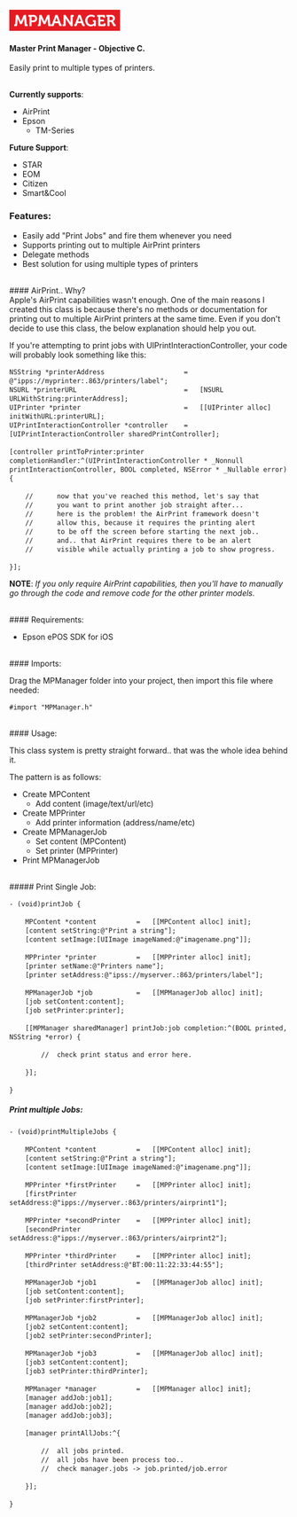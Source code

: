 
![MPManager Logo](Images/mpmanager.png)

#### Master Print Manager - Objective C.

Easily print to multiple types of printers.

</br>
<b>Currently supports</b>:

 - AirPrint
 - Epson
    -   TM-Series

<b>Future Support</b>:

 - STAR
 - EOM
 - Citizen
 - Smart&Cool
 
### Features:

 - Easily add "Print Jobs" and fire them whenever you need
 - Supports printing out to multiple AirPrint printers
 - Delegate methods
 - Best solution for using multiple types of printers
 
</br>
#### AirPrint.. Why?<br>
Apple's AirPrint capabilities wasn't enough. One of the main reasons I created this class is because there's no methods or documentation for printing out to multiple AirPrint printers at the same time. Even if you don't decide to use this class, the below explanation should help you out.

If you're attempting to print jobs with UIPrintInteractionController, your code will probably look something like this:

```objc
NSString *printerAddress                    =   @"ipps://myprinter:.863/printers/label";
NSURL *printerURL                           =   [NSURL URLWithString:printerAddress];
UIPrinter *printer                          =   [[UIPrinter alloc] initWithURL:printerURL];
UIPrintInteractionController *controller    =   [UIPrintInteractionController sharedPrintController];

[controller printToPrinter:printer completionHandler:^(UIPrintInteractionController * _Nonnull printInteractionController, BOOL completed, NSError * _Nullable error) {
    
    //      now that you've reached this method, let's say that
    //      you want to print another job straight after...
    //      here is the problem! the AirPrint framework doesn't
    //      allow this, because it requires the printing alert
    //      to be off the screen before starting the next job..
    //      and.. that AirPrint requires there to be an alert
    //      visible while actually printing a job to show progress.
    
}];
```

<b>NOTE</b>: <i>If you only require AirPrint capabilities, then you'll have to manually go through the code and remove code for the other printer models.</i>

</br>
#### Requirements:

 - Epson ePOS SDK for iOS
 
</br>
#### Imports:

Drag the MPManager folder into your project, then import this file where needed:
```objc
#import "MPManager.h"
```

</br>
#### Usage:

This class system is pretty straight forward.. that was the whole idea behind it.


The pattern is as follows:

 - Create MPContent
    -   Add content (image/text/url/etc)
 - Create MPPrinter
    -   Add printer information (address/name/etc)
 - Create MPManagerJob
    -   Set content (MPContent)
    -   Set printer (MPPrinter)
 - Print MPManagerJob

</br>
##### Print Single Job:

```objc
- (void)printJob {
    
    MPContent *content          =   [[MPContent alloc] init];
    [content setString:@"Print a string"];
    [content setImage:[UIImage imageNamed:@"imagename.png"]];
    
    MPPrinter *printer          =   [[MPPrinter alloc] init];
    [printer setName:@"Printers name"];
    [printer setAddress:@"ipss://myserver.:863/printers/label"];
    
    MPManagerJob *job           =   [[MPManagerJob alloc] init];
    [job setContent:content];
    [job setPrinter:printer];
    
    [[MPManager sharedManager] printJob:job completion:^(BOOL printed, NSString *error) {
        
        //  check print status and error here.
        
    }];
    
}
```

##### Print multiple Jobs:

```objc
- (void)printMultipleJobs {
    
    MPContent *content          =   [[MPContent alloc] init];
    [content setString:@"Print a string"];
    [content setImage:[UIImage imageNamed:@"imagename.png"]];
    
    MPPrinter *firstPrinter     =   [[MPPrinter alloc] init];
    [firstPrinter setAddress:@"ipps://myserver.:863/printers/airprint1"];
    
    MPPrinter *secondPrinter    =   [[MPPrinter alloc] init];
    [secondPrinter setAddress:@"ipps://myserver.:863/printers/airprint2"];
    
    MPPrinter *thirdPrinter     =   [[MPPrinter alloc] init];
    [thirdPrinter setAddress:@"BT:00:11:22:33:44:55"];
    
    MPManagerJob *job1          =   [[MPManagerJob alloc] init];
    [job setContent:content];
    [job setPrinter:firstPrinter];
    
    MPManagerJob *job2          =   [[MPManagerJob alloc] init];
    [job2 setContent:content];
    [job2 setPrinter:secondPrinter];
    
    MPManagerJob *job3          =   [[MPManagerJob alloc] init];
    [job3 setContent:content];
    [job3 setPrinter:thirdPrinter];
    
    MPManager *manager          =   [[MPManager alloc] init];
    [manager addJob:job1];
    [manager addJob:job2];
    [manager addJob:job3];
    
    [manager printAllJobs:^{
        
        //  all jobs printed.
        //  all jobs have been process too..
        //  check manager.jobs -> job.printed/job.error
        
    }];
    
}
```


